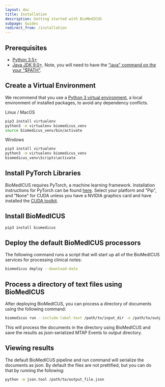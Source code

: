 ```yaml
---
layout: doc
title: Installation
description: Getting started with BioMedICUS
subpage: Guides
redirect_from: /installation
---
```


## Prerequisites

- [Python 3.5+](https://www.python.org/)
- [Java JDK 9.0+](https://adoptopenjdk.net/index.html). Note, you will need to have the ["java" command on the your "$PATH"](https://www.java.com/en/download/help/path.xml).

## Create a Virtual Environment

We recommend that you use a [Python 3 virtual environment](https://docs.python-guide.org/dev/virtualenvs/#lower-level-virtualenv), a local environment of installed packages, to avoid any dependency conflicts.

Linux / MacOS
```bash
pip3 install virtualenv
python3 -m virtualenv biomedicus_venv
source biomedicus_venv/bin/activate
```

Windows
```bat
pip3 install virtualenv
python3 -m virtualenv biomedicus_venv
biomedicus_venv\Scripts\activate
```

## Install PyTorch Libraries

BioMedICUS requires PyTorch, a machine learning framework. Installation instructions for PyTorch can be found [here](https://pytorch.org/get-started/locally/). Select your platform and "Pip", and "None" for CUDA unless you have a NVIDIA graphics card and have installed the [CUDA toolkit](https://developer.nvidia.com/cuda-downloads).

## Install BioMedICUS

```bash
pip3 install biomedicus
```

## Deploy the default BioMedICUS processors

The following command runs a script that will start up all of the BioMedICUS services for processing clinical notes:

```bash
biomedicus deploy --download-data
```

## Process a directory of text files using BioMedICUS

After deploying BioMedICUS, you can process a directory of documents using the following command:

```bash
biomedicus run --include-label-text /path/to/input_dir -o /path/to/output_dir
```

This will process the documents in the directory using BioMedICUS and save the results as json-serialized MTAP Events to output directory.

## Viewing results

The default BioMedICUS pipeline and run command will serialize the documents as json. By default the files are not prettified, but you can do that by running the following:

```bash
python -m json.tool /path/to/output_file.json
```
